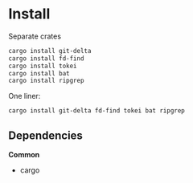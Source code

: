 # Install

Separate crates
```bash
cargo install git-delta
cargo install fd-find
cargo install tokei
cargo install bat
cargo install ripgrep
```

One liner:
```
cargo install git-delta fd-find tokei bat ripgrep
```

## Dependencies

**Common**
- cargo
